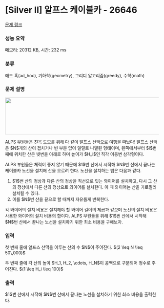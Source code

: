 # [Silver II] 알프스 케이블카 - 26646 

[문제 링크](https://www.acmicpc.net/problem/26646) 

### 성능 요약

메모리: 20312 KB, 시간: 232 ms

### 분류

애드 혹(ad_hoc), 기하학(geometry), 그리디 알고리즘(greedy), 수학(math)

### 문제 설명

<p style="text-align: center;"><img alt="" src="" style="width: 557px; height: 120px;"></p>

<p>ALPS 부원들은 친목 도모를 위해 다 같이 알프스 산맥으로 여행을 떠났다! 알프스 산맥은 $N$개의 산이 겹치거나 빈 부분 없이 일렬로 나열된 형태이며, 왼쪽에서부터 $i$번째에 위치한 산은 빗변을 아래로 하며 높이가 $H_i$인 직각 이등변 삼각형이다.</p>

<p>ALPS 부원들은 체력이 좋지 않기 때문에 $1$번 산에서 시작해 $N$번 산에서 끝나는 케이블카 노선을 설치해 산을 오르려 한다. 노선을 설치하는 법은 다음과 같다.</p>

<ol>
	<li>$1$번 산의 정상과 다른 산의 정상을 직선으로 잇는 와이어를 설치하고, 다시 그 산의 정상에서 다른 산의 정상으로 와이어를 설치한다. 이 때 와이어는 산을 가로질러 설치될 수 있다.</li>
	<li>이를 $N$번 산을 끝으로 할 때까지 자유롭게 반복한다.</li>
</ol>

<p>각 와이어의 설치 비용은 설치해야 할 와이어 길이의 제곱과 같으며 노선의 설치 비용은 사용한 와이어의 설치 비용의 합이다. ALPS 부원들을 위해 $1$번 산에서 시작해 $N$번 산에서 끝나는 노선을 설치하기 위한 최소 비용을 구해보자.</p>

### 입력 

 <p>첫 번째 줄에 알프스 산맥을 이루는 산의 수 $N$이 주어진다. $(2 \leq N \leq 50\,000)$</p>

<p>두 번째 줄에 각 산의 높이 $H_1, H_2, \cdots, H_N$이 공백으로 구분되어 정수로 주어진다. $(1 \leq H_i \leq 100)$</p>

### 출력 

 <p>$1$번 산에서 시작해 $N$번 산에서 끝나는 노선을 설치하기 위한 최소 비용을 출력한다. </p>

